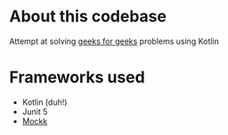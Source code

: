 # About this codebase

Attempt at solving [geeks for geeks](https://www.geeksforgeeks.org) problems using Kotlin

# Frameworks used

* Kotlin (duh!)
* Junit 5
* [Mockk](https://mockk.io/)
